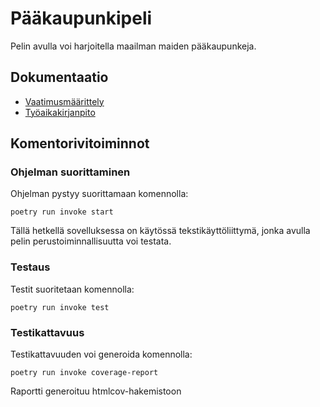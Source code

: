 # Pääkaupunkipeli

Pelin avulla voi harjoitella maailman maiden pääkaupunkeja.

## Dokumentaatio

* [Vaatimusmäärittely](https://github.com/kerkkanen/ot-harjoitustyo/blob/main/dokumentaatio/vaatimusmaarittely.md)
* [Työaikakirjanpito](https://github.com/kerkkanen/ot-harjoitustyo/blob/main/dokumentaatio/kirjanpito.md)

## Komentorivitoiminnot

### Ohjelman suorittaminen

Ohjelman pystyy suorittamaan komennolla:

```
poetry run invoke start
```
Tällä hetkellä sovelluksessa on käytössä tekstikäyttöliittymä, jonka avulla pelin perustoiminnallisuutta voi testata.

### Testaus

Testit suoritetaan komennolla:

```
poetry run invoke test
```
### Testikattavuus

Testikattavuuden voi generoida komennolla:

```
poetry run invoke coverage-report
```
Raportti generoituu htmlcov-hakemistoon



